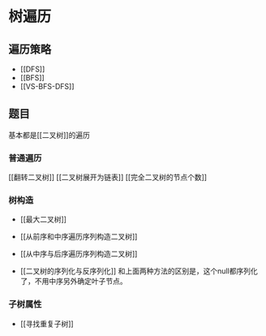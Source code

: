 # 树遍历
## 遍历策略
 - [[DFS]]
 - [[BFS]]
 - [[VS-BFS-DFS]]

## 题目
基本都是[[二叉树]]的遍历

### 普通遍历
[[翻转二叉树]]
[[二叉树展开为链表]]
[[完全二叉树的节点个数]]

### 树构造
 - [[最大二叉树]]

 - [[从前序和中序遍历序列构造二叉树]]
 - [[从中序与后序遍历序列构造二叉树]]

 - [[二叉树的序列化与反序列化]] 
 和上面两种方法的区别是，这个null都序列化了，不用中序另外确定叶子节点。

 ### 子树属性
 - [[寻找重复子树]]